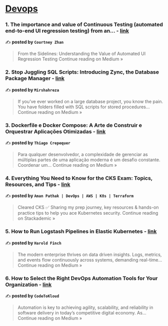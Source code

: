
<h1><a href=https://medium.com/tag/devops/recommended target="_blank" rel="noopener noreferrer">Devops</a></h1>
<h3>1. The importance and value of Continuous Testing (automated end-to-end UI regression testing) from an… - <a href="https://courtneyzhan.medium.com/the-importance-and-value-of-continuous-testing-automated-end-to-end-ui-regression-testing-from-an-9e54ae333477?source=rss------devops-5" target="_blank" rel="noopener noreferrer">link</a></h3>

✍️ **posted by `Courtney Zhan`**

<blockquote>From the Sidelines: Understanding the Value of Automated UI Regression Testing
Continue reading on Medium »</blockquote>

<h3>2. Stop Juggling SQL Scripts: Introducing Zync, the Database Package Manager - <a href="https://medium.com/@mirshahreza/stop-juggling-sql-scripts-introducing-zync-the-database-package-manager-43047260a6c5?source=rss------devops-5" target="_blank" rel="noopener noreferrer">link</a></h3>

✍️ **posted by `Mirshahreza`**

<blockquote>If you’ve ever worked on a large database project, you know the pain. You have folders filled with SQL scripts for stored procedures…
Continue reading on Medium »</blockquote>

<h3>3. Dockerfile e Docker Compose: A Arte de Construir e Orquestrar Aplicações Otimizadas - <a href="https://medium.com/@crepequert/dockerfile-e-docker-compose-a-arte-de-construir-e-orquestrar-aplica%C3%A7%C3%B5es-otimizadas-3fce7a7a9b94?source=rss------devops-5" target="_blank" rel="noopener noreferrer">link</a></h3>

✍️ **posted by `Thiago Crepequer`**

<blockquote>Para qualquer desenvolvedor, a complexidade de gerenciar as múltiplas partes de uma aplicação moderna é um desafio constante. Coordenar um…
Continue reading on Medium »</blockquote>

<h3>4. Everything You Need to Know for the CKS Exam: Topics, Resources, and Tips - <a href="https://blog.stackademic.com/everything-you-need-to-know-for-the-cks-exam-topics-resources-and-tips-237b752d6f22?source=rss------devops-5" target="_blank" rel="noopener noreferrer">link</a></h3>

✍️ **posted by `Aman Pathak | DevOps | AWS | K8s | Terraform`**

<blockquote>Cleared CKS ✅ Sharing my prep journey, key resources & hands-on practice tips to help you ace Kubernetes security.
Continue reading on Stackademic »</blockquote>

<h3>5. How to Run Logstash Pipelines in Elastic Kubernetes - <a href="https://medium.com/@haroldfinch01/how-to-run-logstash-pipelines-in-elastic-kubernetes-ed39f41640d4?source=rss------devops-5" target="_blank" rel="noopener noreferrer">link</a></h3>

✍️ **posted by `Harold Finch`**

<blockquote>The modern enterprise thrives on data driven insights. Logs, metrics, and events flow continuously across systems, demanding real-time…
Continue reading on Medium »</blockquote>

<h3>6. How to Select the Right DevOps Automation Tools for Your Organization - <a href="https://medium.com/@codetokloud/how-to-select-the-right-devops-automation-tools-for-your-organization-b40702f2f6e0?source=rss------devops-5" target="_blank" rel="noopener noreferrer">link</a></h3>

✍️ **posted by `CodeToKloud`**

<blockquote>Automation is key to achieving agility, scalability, and reliability in software delivery in today’s competitive digital economy. As…
Continue reading on Medium »</blockquote>

